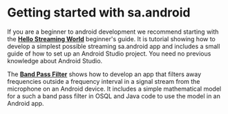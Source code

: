 Getting started with sa.android
===============================

If you are a beginner to android development we recommend starting with the [**Hello Streaming World**](https://github.com/streamanalyze/sa.android-sdk/wiki/Hello-Streaming-World---beginners-guide) beginner's guide. It is tutorial showing how to develop a simplest possible streaming sa.android app and includes a small guide of how to set up an Android Studio project. You need no previous knowledge about Android Studio.

The [**Band Pass Filter**](https://github.com/streamanalyze/sa.android-sdk/wiki/Band-Pass-Filter) shows how to develop an app that filters away frequencies outside a frequency interval in a signal stream from the microphone on an Android device. It includes a simple mathematical model for a such a band pass filter in OSQL and Java code to use the model in an Android app.

